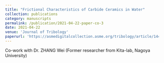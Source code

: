 ```yaml
---
title: "Frictional Characteristics of Carbide Ceramics in Water"
collection: publications
category: manuscripts
permalink: /publication/2021-04-22-paper-co-3
date: 2021-04-22
venue: 'Journal of Tribology'
paperurl: 'https://asmedigitalcollection.asme.org/tribology/article/144/1/011702/1106090/Frictional-Characteristics-of-Carbide-Ceramics-in'
---
```


Co-work with Dr. ZHANG Wei (Former researcher from Kita-lab, Nagoya University)
